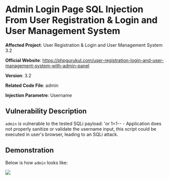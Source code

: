 # Admin Login Page SQL Injection From User Registration & Login and User Management System


**Affected Project**: User Registration & Login and User Management System 3.2

**Official Website**: https://phpgurukul.com/user-registration-login-and-user-management-system-with-admin-panel

**Version**: 3.2

**Related Code File**: admin

**Injection Parametre**: Username

## Vulnerability Description

`admin` is vulnerable to the tested SQLi payload: 'or 1=1-- - 
Application does not properly sanitize or validate the username input, this script could be executed in user's browser, leading to an SQLi attack.

## Demonstration

Below is how `admin` looks like:

![](USER_REGISTER_ADMINLOGINSQLI.png)















